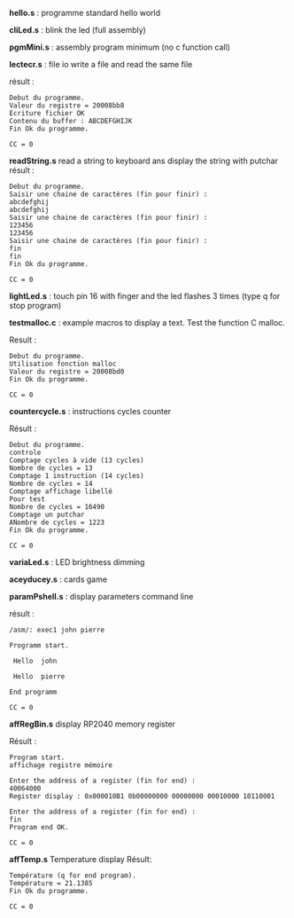 **hello.s**   : programme standard hello world

**cliLed.s**  : blink the led (full assembly)

**pgmMini.s** : assembly program minimum (no c function call)

**lectecr.s** : file io  write a file and read the same file 

   résult :
```
Debut du programme.
Valeur du registre = 20008bb8
Ecriture fichier OK
Contenu du buffer : ABCDEFGHIJK
Fin Ok du programme.

CC = 0
```

**readString.s**   read a string to keyboard ans display the string with putchar
  résult :
```
Debut du programme.
Saisir une chaine de caractères (fin pour finir) :
abcdefghij
abcdefghij
Saisir une chaine de caractères (fin pour finir) :
123456
123456
Saisir une chaine de caractères (fin pour finir) :
fin
fin
Fin Ok du programme.

CC = 0

```

**lightLed.s**  :  touch pin 16 with finger and the led flashes 3 times (type q for stop program)

**testmalloc.c** : example macros to display a text.  Test the function C malloc.

Result :
```
Debut du programme.
Utilisation fonction malloc
Valeur du registre = 20008bd0
Fin Ok du programme.

CC = 0

```
**countercycle.s**  : instructions cycles counter

Résult :

```
Debut du programme.
controle
Comptage cycles à vide (13 cycles)
Nombre de cycles = 13
Comptage 1 instruction (14 cycles)
Nombre de cycles = 14
Comptage affichage libellé
Pour test
Nombre de cycles = 16490
Comptage un putchar
ANombre de cycles = 1223
Fin Ok du programme.

CC = 0

```

**variaLed.s**  :   LED brightness dimming

**aceyducey.s** :   cards game 

**paramPshell.s** : display parameters command line


résult :

```
/asm/: exec1 john pierre

Programm start.

 Hello  john
 
 Hello  pierre
 
End programm

CC = 0

```

**affRegBin.s** display RP2040 memory register

Résult :
```
Program start.
affichage registre mémoire

Enter the address of a register (fin for end) :
40064000
Register display : 0x000010B1 0b00000000 00000000 00010000 10110001

Enter the address of a register (fin for end) :
fin
Program end OK.

CC = 0

```

**affTemp.s**    Temperature display
Résult:
```
Température (q for end program).
Température = 21.1385
Fin Ok du programme.

CC = 0

```


